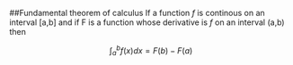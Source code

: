 ##Fundamental theorem of calculus 
If a function *f* is continous on an interval [a,b] and if F is a function whose derivative is *f* on an interval (a,b) then

$$ 
\int_{a}^{b} f(x) dx = F(b) - F(a)
$$